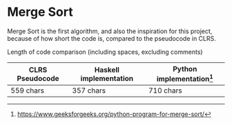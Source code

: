 # Merge Sort

Merge Sort is the first algorithm, and also the inspiration for this project, because of how short the code is, compared to the pseudocode in CLRS.

Length of code comparison (including spaces, excluding comments)

| CLRS Pseudocode | Haskell implementation | Python implementation[^1] |
|-----------------|------------------------|---------------------------|
| 559 chars       | 357 chars              | 710 chars                 |

[^1]: https://www.geeksforgeeks.org/python-program-for-merge-sort/